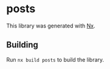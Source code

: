 # posts

This library was generated with [Nx](https://nx.dev).

## Building

Run `nx build posts` to build the library.
